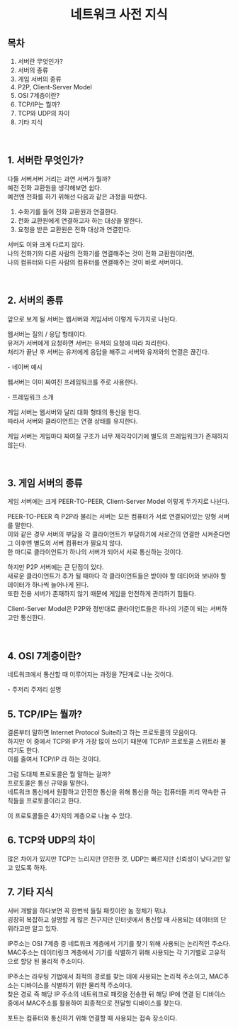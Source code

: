 # <center>**네트워크 사전 지식**</center>

## 목차
1. 서버란 무엇인가?
2. 서버의 종류
3. 게임 서버의 종류
4. P2P, Client-Server Model
5. OSI 7계층이란?
6. TCP/IP는 뭘까?
7. TCP와 UDP의 차이
8. 기타 지식

<br/>

## 1. 서버란 무엇인가?
다들 서버서버 거리는 과연 서버가 뭘까? <br/>
예전 전화 교환원을 생각해보면 쉽다. <br/>
예전엔 전화를 하기 위해선 다음과 같은 과정을 따랐다.
   1. 수화기를 들어 전화 교환원과 연결한다.
   2. 전화 교환원에게 연결하고자 하는 대상을 말한다.
   3. 요청을 받은 교환원은 전화 대상과 연결한다.

서버도 이와 크게 다르지 않다. <br/>
나의 전화기와 다른 사람의 전화기를 연결해주는 것이 전화 교환원이라면,<br/>
나의 컴퓨터와 다른 사람의 컴퓨터를 연결해주는 것이 바로 서버이다.

<br/>

## 2. 서버의 종류
앞으로 보게 될 서버는 웹서버와 게임서버 이렇게 두가지로 나뉜다.

웹서버는 질의 / 응답 형태이다. <br/>
유저가 서버에게 요청하면 서버는 유저의 요청에 따라 처리한다.<br/>
처리가 끝난 후 서버는 유저에게 응답을 해주고 서버와 유저와의 연결은 끊긴다. <br/>

\- 네이버 예시

웹서버는 이미 짜여진 프레임워크를 주로 사용한다.

\- 프레임워크 소개

게임 서버는 웹서버와 달리 대화 형태의 통신을 한다.<br/>
따라서 서버와 클라이언트는 연결 상태를 유지한다.

게임 서버는 게임마다 짜여질 구조가 너무 제각각이기에 별도의 프레임워크가 존재하지 않는다.

<br/>

## 3. 게임 서버의 종류
게임 서버에는 크게 PEER-TO-PEER, Client-Server Model 이렇게 두가지로 나뉜다.

PEER-TO-PEER 즉 P2P라 불리는 서버는 모든 컴퓨터가 서로 연결되어있는 망형 서버를 말한다.<br/>
이와 같은 경우 서버의 부담을 각 클라이언트가 부담하기에 서로간의 연결만 시켜준다면 그 이후엔 별도의 서버 컴퓨터가 필요치 않다.<br/>
한 마디로 클라이언트가 하나의 서버가 되어서 서로 통신하는 것이다.

하지만 P2P 서버에는 큰 단점이 있다. <br/>
새로운 클라이언트가 추가 될 때마다 각 클라이언트들은 받아야 할 데티어와 보내야 할 데이터가 하나씩 늘어나게 된다.<br/>
또한 전용 서버가 존재하지 않기 때문에 게임을 안전하게 관리하기 힘들다.

Client-Server Model은 P2P와 정반대로 클라이언트들은 하나의 기준이 되는 서버하고만 통신한다.

<br/>

## 4. OSI 7계층이란?
네트워크에서 통신할 때 이루어지는 과정을 7단계로 나눈 것이다.

\- 주저리 주저리 설명

## 5. TCP/IP는 뭘까?
결론부터 말하면 Internet Protocol Suite라고 하는 프로토콜의 모음이다.<br/>
하지만 이 중에서 TCP와 IP가 가장 많이 쓰이기 때문에 TCP/IP 프로토콜 스위트라 불리기도 한다.<br/>
이를 줄여서 TCP/IP 라 하는 것이다.

그럼 도대체 프로토콜은 뭘 말하는 걸까?<br/>
프로토콜은 통신 규약을 말한다.<br/>
네트워크 통신에서 원활하고 안전한 통신을 위해 통신을 하는 컴퓨터들 끼리 약속한 규칙들을 프로토콜이라고 한다.

이 프로토콜들은 4가지의 계층으로 나눌 수 있다.

## 6. TCP와 UDP의 차이
많은 차이가 있지만 TCP는 느리지만 안전한 것, UDP는 빠르지만 신뢰성이 낮다고만 알고 있도록 하자.

## 7. 기타 지식
서버 개발을 하다보면 꼭 한번씩 들릴 패킷이란 놈 정체가 뭐냐.<br/>
굉장히 복잡하고 설명할 게 많은 친구지만 인터넷에서 통신할 때 사용되는 데이터의 단위라고만 알고 있자.

IP주소는 OSI 7계층 중 네트워크 계층에서 기기를 찾기 위해 사용되는 논리적인 주소다.<br/>
MAC주소는 데이터링크 계층에서 기기를 식별하기 위해 사용되는 각 기기별로 고유적으로 할당 된 물리적 주소이다.

IP주소는 라우팅 기법에서 최적의 경로를 찾는 데에 사용되는 논리적 주소이고, MAC주소는 디바이스를 식별하기 위한 물리적 주소이다.<br/>
찾은 경로 즉 해당 IP 주소의 네트워크로 패킷을 전송한 뒤 해당 IP에 연결 된 디바이스 중에서 MAC주소를 활용하여 최종적으로 전달할 디바이스를 찾는다.

포트는 컴퓨터와 통신하기 위해 연결할 때 사용되는 접속 장소이다.